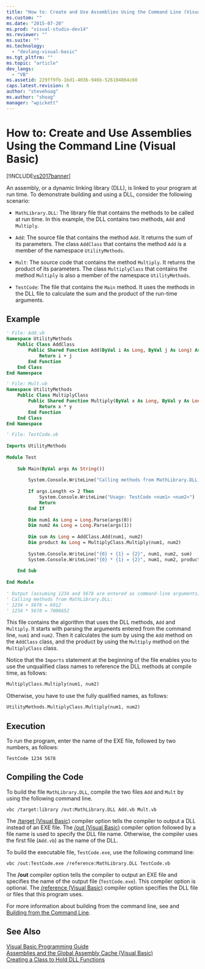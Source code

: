 ```yaml
---
title: "How to: Create and Use Assemblies Using the Command Line (Visual Basic) | Microsoft Docs"
ms.custom: ""
ms.date: "2015-07-20"
ms.prod: "visual-studio-dev14"
ms.reviewer: ""
ms.suite: ""
ms.technology: 
  - "devlang-visual-basic"
ms.tgt_pltfrm: ""
ms.topic: "article"
dev_langs: 
  - "VB"
ms.assetid: 229ff9fb-1bd1-403b-946b-526104864c60
caps.latest.revision: 6
author: "stevehoag"
ms.author: "shoag"
manager: "wpickett"
---
```

# How to: Create and Use Assemblies Using the Command Line (Visual Basic)
[!INCLUDE[vs2017banner](../../../../visual-basic/includes/vs2017banner.md)]

An assembly, or a dynamic linking library (DLL), is linked to your program at run time. To demonstrate building and using a DLL, consider the following scenario:  
  
-   `MathLibrary.DLL`: The library file that contains the methods to be called at run time. In this example, the DLL contains two methods, `Add` and `Multiply`.  
  
-   `Add`: The source file that contains the method `Add`. It returns the sum of its parameters. The class `AddClass` that contains the method `Add` is a member of the namespace `UtilityMethods`.  
  
-   `Mult`: The source code that contains the method `Multiply`. It returns the product of its parameters. The class `MultiplyClass` that contains the method `Multiply` is also a member of the namespace `UtilityMethods`.  
  
-   `TestCode`: The file that contains the `Main` method. It uses the methods in the DLL file to calculate the sum and the product of the run-time arguments.  
  
## Example  
  
```vb  
' File: Add.vb   
Namespace UtilityMethods  
    Public Class AddClass  
        Public Shared Function Add(ByVal i As Long, ByVal j As Long) As Long  
            Return i + j  
        End Function  
    End Class  
End Namespace  
```  
  
```vb  
' File: Mult.vb  
Namespace UtilityMethods  
    Public Class MultiplyClass  
        Public Shared Function Multiply(ByVal x As Long, ByVal y As Long) As Long  
            Return x * y  
        End Function  
    End Class  
End Namespace  
```  
  
```vb  
' File: TestCode.vb  
  
Imports UtilityMethods  
  
Module Test  
  
    Sub Main(ByVal args As String())  
  
        System.Console.WriteLine("Calling methods from MathLibrary.DLL:")  
  
        If args.Length <> 2 Then  
            System.Console.WriteLine("Usage: TestCode <num1> <num2>")  
            Return  
        End If  
  
        Dim num1 As Long = Long.Parse(args(0))  
        Dim num2 As Long = Long.Parse(args(1))  
  
        Dim sum As Long = AddClass.Add(num1, num2)  
        Dim product As Long = MultiplyClass.Multiply(num1, num2)  
  
        System.Console.WriteLine("{0} + {1} = {2}", num1, num2, sum)  
        System.Console.WriteLine("{0} * {1} = {2}", num1, num2, product)  
  
    End Sub  
  
End Module  
  
' Output (assuming 1234 and 5678 are entered as command-line arguments):  
' Calling methods from MathLibrary.DLL:  
' 1234 + 5678 = 6912  
' 1234 * 5678 = 7006652  
```  
  
 This file contains the algorithm that uses the DLL methods, `Add` and `Multiply`. It starts with parsing the arguments entered from the command line, `num1` and `num2`. Then it calculates the sum by using the `Add` method on the `AddClass` class, and the product by using the `Multiply` method on the `MultiplyClass` class.  
  
 Notice that the  `Imports` statement at the beginning of the file enables you to use the unqualified class names to reference the DLL methods at compile time, as follows:  
  
```vb  
MultiplyClass.Multiply(num1, num2)  
```  
  
 Otherwise, you have to use the fully qualified names, as follows:  
  
```vb  
UtilityMethods.MultiplyClass.Multiply(num1, num2)  
```  
  
## Execution  
 To run the program, enter the name of the EXE file, followed by two numbers, as follows:  
  
 `TestCode 1234 5678`  
  
## Compiling the Code  
 To build the file `MathLibrary.DLL`, compile the two files `Add` and `Mult` by using the following command line.  
  
```vb#  
vbc /target:library /out:MathLibrary.DLL Add.vb Mult.vb  
```  
  
 The [/target (Visual Basic)](../../../../visual-basic/reference/command-line-compiler/target-visual-basic.md) compiler option tells the compiler to output a DLL instead of an EXE file. The [/out (Visual Basic)](../../../../visual-basic/reference/command-line-compiler/out-visual-basic.md) compiler option followed by a file name is used to specify the DLL file name. Otherwise, the compiler uses the first file (`Add.vb`) as the name of the DLL.  
  
 To build the executable file, `TestCode.exe`, use the following command line:  
  
```vb#  
vbc /out:TestCode.exe /reference:MathLibrary.DLL TestCode.vb  
```  
  
 The **/out** compiler option tells the compiler to output an EXE file and specifies the name of the output file (`TestCode.exe`). This compiler option is optional. The [/reference (Visual Basic)](../../../../visual-basic/reference/command-line-compiler/reference-visual-basic.md) compiler option specifies the DLL file or files that this program uses.  
  
 For more information about building from the command line, see  and [Building from the Command Line](../../../../visual-basic/reference/command-line-compiler/building-from-the-command-line.md).  
  
## See Also  
 [Visual Basic Programming Guide](../../../../visual-basic/programming-guide/index.md)   
 [Assemblies and the Global Assembly Cache (Visual Basic)](../../../../visual-basic/programming-guide/concepts/assemblies-gac/assemblies-and-the-global-assembly-cache-visual-basic.md)   
 [Creating a Class to Hold DLL Functions](../Topic/Creating%20a%20Class%20to%20Hold%20DLL%20Functions.md)